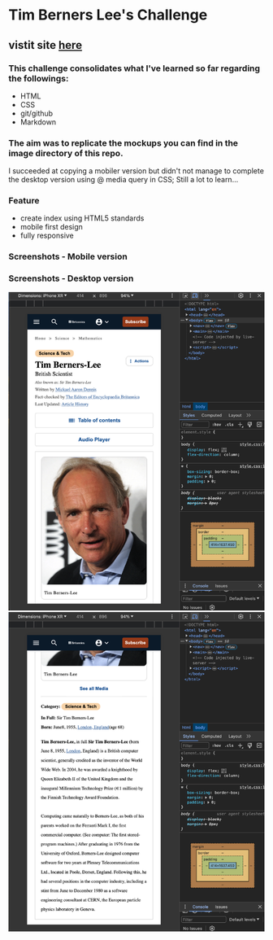 # Tim Berners Lee's Challenge

## vistit site [here](https://brieucdegoussencourt.github.io/tim-berners-lee/)

### This challenge consolidates what I've learned so far regarding the followings:

- HTML
- CSS
- git/github
- Markdown

### The aim was to replicate the mockups you can find in the image directory of this repo.

I succeeded at copying a mobiler version but didn't not manage to complete the desktop version using @ media query in CSS; Still a lot to learn...

### Feature
 - create index using HTML5 standards
 - mobile first design
 - fully responsive

### Screenshots - Mobile version

### Screenshots - Desktop version

<img src="./Screenshot 2024-05-28 at 16.16.54.png" alt="Getting there"/>
<img src="./Screenshot 2024-05-28 at 16.17.08.png" alt="Getting there"/>


